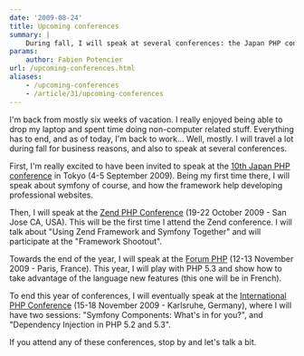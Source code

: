 ```yaml
---
date: '2009-08-24'
title: Upcoming conferences
summary: |
    During fall, I will speak at several conferences: the Japan PHP conference in Japan, the Zend PHP conference in the USA, the Forum PHP in France, and the PHP International Conference in Germany.
params:
    author: Fabien Potencier
url: /upcoming-conferences.html
aliases:
    - /upcoming-conferences
    - /article/31/upcoming-conferences
---
```


I'm back from mostly six weeks of vacation. I really enjoyed being able to
drop my laptop and spent time doing non-computer related stuff. Everything has
to end, and as of today, I'm back to work... Well, mostly. I will travel a lot
during fall for business reasons, and also to speak at several conferences.

First, I'm really excited to have been invited to speak at the [10th Japan PHP conference](http://phpcon.php.gr.jp/2009/en/)
in Tokyo (4-5 September 2009). Being my first time there, I will speak about symfony of course, and how the framework
help developing professional websites.

Then, I will speak at the [Zend PHP Conference](http://zendcon.com/) (19-22
October 2009 - San Jose CA, USA). This will be the first time I attend
the Zend conference. I will talk about "Using Zend Framework and Symfony
Together" and will participate at the "Framework Shootout".

Towards the end of the year, I will speak at the [Forum PHP](http://afup.org/pages/forumphp2009/)
(12-13 November 2009 - Paris, France). This year, I will play with PHP 5.3 and show how to take
advantage of the language new features (this one will be in French).

To end this year of conferences, I will eventually speak at the
[International PHP Conference](http://it-republik.de/php/phpconference09/) (15-18 November 2009 - Karlsruhe, Germany),
where I will have two sessions: "Symfony Components: What's in for you?", and "Dependency Injection in PHP 5.2 and 5.3".

If you attend any of these conferences, stop by and let's talk a bit.




